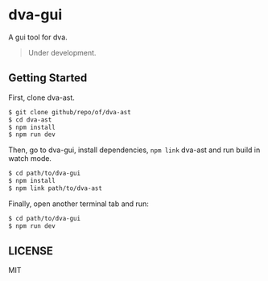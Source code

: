 # dva-gui

A gui tool for dva.

> Under development.

## Getting Started

First, clone dva-ast.

```bash
$ git clone github/repo/of/dva-ast
$ cd dva-ast
$ npm install
$ npm run dev
```

Then, go to dva-gui, install dependencies, `npm link` dva-ast and run build in watch mode.

```bash
$ cd path/to/dva-gui
$ npm install
$ npm link path/to/dva-ast
```

Finally, open another terminal tab and run:

```bash
$ cd path/to/dva-gui
$ npm run dev
```

## LICENSE

MIT
